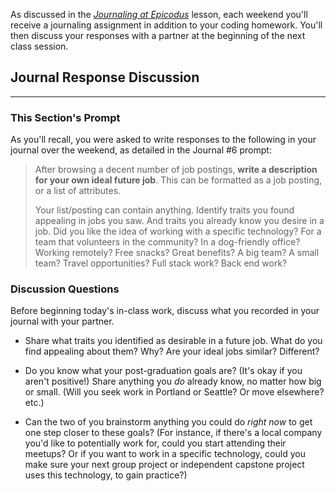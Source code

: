 As discussed in the _[Journaling at Epicodus](https://full-time.learnhowtoprogram.com/introduction-to-programming/git-html-and-css/homework-journaling-at-epicodus)_ lesson, each weekend you'll receive a journaling assignment in addition to your coding homework. You'll then discuss your responses with a partner at the beginning of the next class session.

## Journal Response Discussion
---

### This Section's Prompt

As you'll recall, you were asked to write responses to the following in your journal over the weekend, as detailed in the Journal #6 prompt:

> After browsing a decent number of job postings, **write a description for your own ideal future job**. This can be formatted as a job posting, or a list of attributes.
>
> Your list/posting can contain anything. Identify traits you found appealing in jobs you saw. And traits you already know you desire in a job. Did you like the idea of working with a specific technology? For a team that volunteers in the community? In a dog-friendly office? Working remotely? Free snacks? Great benefits? A big team? A small team? Travel opportunities? Full stack work? Back end work?

### Discussion Questions

Before beginning today's in-class work, discuss what you recorded in your journal with your partner.

* Share what traits you identified as desirable in a future job. What do you find appealing about them? Why? Are your ideal jobs similar? Different?

* Do you know what your post-graduation goals are? (It's okay if you aren't positive!) Share anything you _do_ already know, no matter how big or small. (Will you seek work in Portland or Seattle? Or move elsewhere? etc.)

* Can the two of you brainstorm anything you could do _right now_ to get one step closer to these goals? (For instance, if there's a local company you'd like to potentially work for, could you start attending their meetups? Or if you want to work in a specific technology, could you make sure your next group project or independent capstone project uses this technology, to gain practice?)
